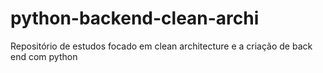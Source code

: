 # python-backend-clean-archi
Repositório de estudos focado em clean architecture e a criação de back end com python
